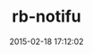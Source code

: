 ---
layout: post
title:  "rb-notifu"
repo:   "stereobooster/rb-notifu"
date:   2015-02-18 17:12:02
gemurl: http://github.com/stereobooster/rb-notifu
---